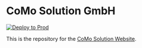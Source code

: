 # CoMo Solution GmbH

[![Deploy to Prod](https://github.com/ericschmidt14/como-redesign/actions/workflows/main.yml/badge.svg?branch=main)](https://github.com/ericschmidt14/como-redesign/actions/workflows/main.yml)

This is the repository for the [CoMo Solution Website](https://como-solution.de).
